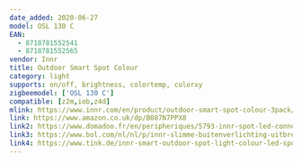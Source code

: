 ```yaml
---
date_added: 2020-06-27
model: OSL 130 C
EAN: 
  - 8718781552541
  - 8718781552565
vendor: Innr
title: Outdoor Smart Spot Colour
category: light
supports: on/off, brightness, colortemp, colorxy
zigbeemodel: ['OSL 130 C']
compatible: [z2m,iob,z4d]
mlink: https://www.innr.com/en/product/outdoor-smart-spot-colour-3pack/
link: https://www.amazon.co.uk/dp/B087N7PPX8
link2: https://www.domadoo.fr/en/peripheriques/5793-innr-spot-led-connecte-pour-jardin-couleur-et-blanc-zigbee-8718781552541.html
link3: https://www.bol.com/nl/nl/p/innr-slimme-buitenverlichting-uitbreiding-spot-color-werkt-met-philips-hue-16-miljoen-kleuren-en-alle-wittinten-zigbee-smart-outdoor-spot-dimbaar-en-tunable/9300000001640330/
link4: https://www.tink.de/innr-smart-outdoor-spot-light-colour-led-spot
---
```

